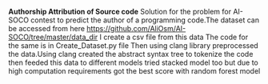 **Authorship Attribution of Source code**
Solution for the problem for AI-SOCO contest to predict the author of a programming code.The dataset can be accessed from here https://github.com/AliOsm/AI-SOCO/tree/master/data_dir I create a csv file from this data The code for the same is in Create_Dataset.py file Then using clang library preprocessed the data.Using clang created the abstract syntax tree to tokenize the code then feeded this data to different models tried stacked model too but due to high computation requirements got the best score with random forest model 
